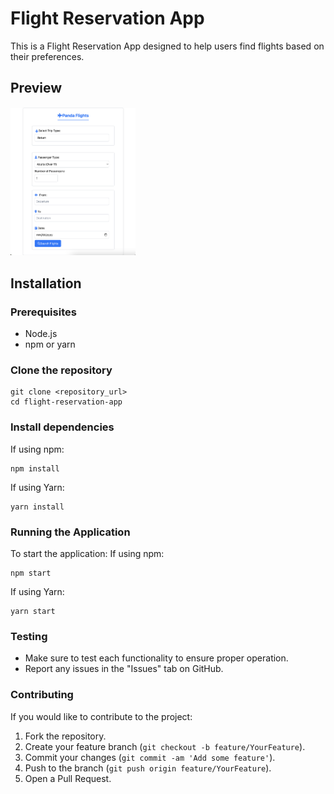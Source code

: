 # Flight Reservation App

This is a Flight Reservation App designed to help users find flights based on their preferences.

## Preview 
<img src="./public/home.png" alt="drawing" width="200"/>

## Installation

### Prerequisites

- Node.js
- npm or yarn

### Clone the repository

```
git clone <repository_url>
cd flight-reservation-app
```

### Install dependencies
If using npm: 
```
npm install
```

If using Yarn: 
```
yarn install
```

### Running the Application
To start the application: 
If using npm: 
```
npm start
```

If using Yarn: 
```
yarn start
```

### Testing
- Make sure to test each functionality to ensure proper operation.
- Report any issues in the "Issues" tab on GitHub.


### Contributing
If you would like to contribute to the project:

1. Fork the repository.
2. Create your feature branch (`git checkout -b feature/YourFeature`).
3. Commit your changes (`git commit -am 'Add some feature'`).
4. Push to the branch (`git push origin feature/YourFeature`).
5. Open a Pull Request.

